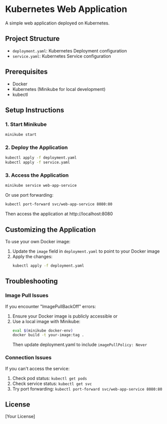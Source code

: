 # Kubernetes Web Application

A simple web application deployed on Kubernetes.

## Project Structure

- `deployment.yaml`: Kubernetes Deployment configuration
- `service.yaml`: Kubernetes Service configuration

## Prerequisites

- Docker
- Kubernetes (Minikube for local development)
- kubectl

## Setup Instructions

### 1. Start Minikube

```bash
minikube start
```

### 2. Deploy the Application

```bash
kubectl apply -f deployment.yaml
kubectl apply -f service.yaml
```

### 3. Access the Application

```bash
minikube service web-app-service
```

Or use port forwarding:

```bash
kubectl port-forward svc/web-app-service 8080:80
```

Then access the application at http://localhost:8080

## Customizing the Application

To use your own Docker image:

1. Update the `image` field in `deployment.yaml` to point to your Docker image
2. Apply the changes:
   ```bash
   kubectl apply -f deployment.yaml
   ```

## Troubleshooting

### Image Pull Issues

If you encounter "ImagePullBackOff" errors:

1. Ensure your Docker image is publicly accessible or
2. Use a local image with Minikube:
   ```bash
   eval $(minikube docker-env)
   docker build -t your-image:tag .
   ```
   Then update deployment.yaml to include `imagePullPolicy: Never`

### Connection Issues

If you can't access the service:
1. Check pod status: `kubectl get pods`
2. Check service status: `kubectl get svc`
3. Try port forwarding: `kubectl port-forward svc/web-app-service 8080:80`

## License

[Your License]